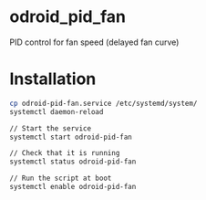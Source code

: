 # odroid_pid_fan
PID control for fan speed (delayed fan curve)

# Installation

```bash
cp odroid-pid-fan.service /etc/systemd/system/
systemctl daemon-reload

// Start the service
systemctl start odroid-pid-fan

// Check that it is running
systemctl status odroid-pid-fan

// Run the script at boot
systemctl enable odroid-pid-fan
